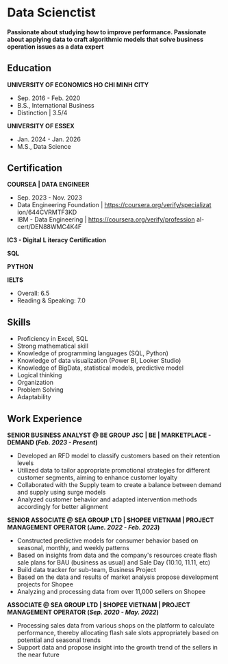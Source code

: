 # Data Scienctist

#### Passionate about studying how to improve performance. Passionate about applying data to craft algorithmic models that solve business operation issues as a data expert

## Education
**UNIVERSITY OF ECONOMICS HO CHI MINH CITY**
- Sep. 2016 - Feb. 2020
- B.S., International Business
- Distinction | 3.5/4

**UNIVERSITY OF ESSEX**
- Jan. 2024 - Jan. 2026
- M.S., Data Science


## Certification
**COURSEA | DATA ENGINEER**
- Sep. 2023 - Nov. 2023
- Data Engineering Foundation | https://coursera.org/verify/specializat
ion/644CVRMTF3KD
- IBM - Data Engineering | https://coursera.org/verify/profession
al-cert/DEN88WMC4K4F

**IC3 - Digital L iteracy Certification**

**SQL**

**PYTHON**

**IELTS** 
- Overall: 6.5
- Reading & Speaking: 7.0

## Skills
- Proficiency in Excel, SQL
- Strong mathematical skill
- Knowledge of programming languages (SQL, Python)
- Knowledge of data visualization (Power BI, Looker Studio)
- Knowledge of BigData, statistical models, predictive model
- Logical thinking
- Organization
- Problem Solving
- Adaptability

## Work Experience
**SENIOR BUSINESS ANALYST @ BE GROUP JSC | BE | MARKETPLACE - DEMAND (_Feb. 2023 - Present_)**
- Developed an RFD model to classify customers based on their retention levels
- Utilized data to tailor appropriate promotional strategies for different customer segments, aiming to enhance customer loyalty
- Collaborated with the Supply team to create a balance between demand and supply using surge models
- Analyzed customer behavior and adapted intervention methods accordingly for better alignment

**SENIOR ASSOCIATE @ SEA GROUP LTD | SHOPEE VIETNAM | PROJECT MANAGEMENT OPERATOR (_June. 2022 - Feb. 2023_)**
- Constructed predictive models for consumer behavior based on seasonal, monthly, and weekly patterns
- Based on insights from data and the company's resources create flash sale plans for BAU (business as usual) and Sale Day (10.10, 11.11, etc)
- Build data tracker for sub-team, Business Project
- Based on the data and results of market analysis propose development projects for Shopee
- Analyzing and processing data from over 11,000 sellers on Shopee

**ASSOCIATE @ SEA GROUP LTD | SHOPEE VIETNAM | PROJECT MANAGEMENT OPERATOR (_Sep. 2020 - May. 2022_)**
- Processing sales data from various shops on the platform to calculate performance, thereby allocating flash sale slots appropriately based on potential and seasonal trends
- Support data and propose insight into the growth trend of the sellers in the near future

